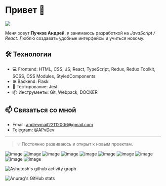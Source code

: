 # Привет 👋

![](https://komarev.com/ghpvc/?username=annddreyy&color=dc143c)

Меня зовут __Пучков Андрей__, я занимаюсь разработкой на _JavaScript / React_. Люблю создавать удобные интерфейсы и учиться новому.

## 🛠 Технологии

- 💻 Frontend: HTML, CSS, JS, React, TypeScript, Redux, Redux Toolkit, SCSS, CSS Modules, StyledComponents
- ⚙️ Backend: Flask
- 🧪 Тестирование: Jest
- 📦 Инструменты: Git, Webpack, DOCKER

## 📫 Связаться со мной

- Email: andreymail22112006@gmail.com 
- Telegram: [@APvDev](https://t.me/@APvDev)

---

> 💡 Постоянно развиваюсь и открыт к новым проектам.

<!--
**Annddreyy/Annddreyy** is a ✨ _special_ ✨ repository because its `README.md` (this file) appears on your GitHub profile.

Here are some ideas to get you started:

- 🔭 I’m currently working on ...
- 🌱 I’m currently learning ...
- 👯 I’m looking to collaborate on ...
- 🤔 I’m looking for help with ...
- 💬 Ask me about ...
- 📫 How to reach me: ...
- 😄 Pronouns: ...
- ⚡ Fun fact: ...
-->
![image](https://img.shields.io/badge/HTML5-black?style=for-the-badge&logo=html5&logoColor=red)
![image](https://img.shields.io/badge/CSS3-black?style=for-the-badge&logo=css3&logoColor=blue)
![image](https://img.shields.io/badge/JavaScript-black?style=for-the-badge&logo=javascript&logoColor=yellow)
![image](https://img.shields.io/badge/React-black?style=for-the-badge&logo=react&logoColor=blue)
![image](https://img.shields.io/badge/Sass-black?style=for-the-badge&logo=sass&logoColor=red)
![image](https://img.shields.io/badge/TypeScript-black?style=for-the-badge&logo=typescript&logoColor=blue)
![image](https://img.shields.io/badge/Webpack-black?style=for-the-badge&logo=webpack&logoColor=blue)
![image](https://img.shields.io/badge/Python-black?style=for-the-badge&logo=python&logoColor=yellow)
![image](https://img.shields.io/badge/Figma-black?style=for-the-badge&logo=figma&logoColor=orange)
![image](https://img.shields.io/badge/Visual_Studio_Code-black?style=for-the-badge&logo=visual%20studio%20code&logoColor=blue)

![Ashutosh's github activity graph](https://github-readme-activity-graph.vercel.app/graph?username=Annddreyy&theme=github-compact)

![Anurag's GitHub stats](https://github-readme-stats.vercel.app/api?username=annddreyy\&rank_icon=github\&show_icons=true\&title_color=blue\&icon_color=blue\&text_color=9f9f9f\&bg_color=151515\&ring_color=blue)
